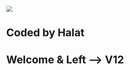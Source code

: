 ![](https://cdn.discordapp.com/attachments/935680723141136394/952945325587452004/160822-Post-fsociety-1.png)
# Coded by Halat
# Welcome & Left --> V12
